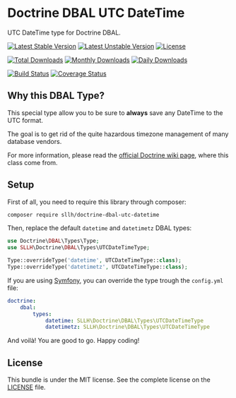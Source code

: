 # Doctrine DBAL UTC DateTime

UTC DateTime type for Doctrine DBAL.

[![Latest Stable Version](https://poser.pugx.org/sllh/doctrine-dbal-utc-datetime/v/stable)](https://packagist.org/packages/sllh/doctrine-dbal-utc-datetime)
[![Latest Unstable Version](https://poser.pugx.org/sllh/doctrine-dbal-utc-datetime/v/unstable)](https://packagist.org/packages/sllh/doctrine-dbal-utc-datetime)
[![License](https://poser.pugx.org/sllh/doctrine-dbal-utc-datetime/license)](https://packagist.org/packages/sllh/doctrine-dbal-utc-datetime)

[![Total Downloads](https://poser.pugx.org/sllh/doctrine-dbal-utc-datetime/downloads)](https://packagist.org/packages/sllh/doctrine-dbal-utc-datetime)
[![Monthly Downloads](https://poser.pugx.org/sllh/doctrine-dbal-utc-datetime/d/monthly)](https://packagist.org/packages/sllh/doctrine-dbal-utc-datetime)
[![Daily Downloads](https://poser.pugx.org/sllh/doctrine-dbal-utc-datetime/d/daily)](https://packagist.org/packages/sllh/doctrine-dbal-utc-datetime)

[![Build Status](https://travis-ci.org/Soullivaneuh/doctrine-dbal-utc-datetime.svg?branch=master)](https://travis-ci.org/Soullivaneuh/doctrine-dbal-utc-datetime)
[![Coverage Status](https://coveralls.io/repos/Soullivaneuh/doctrine-dbal-utc-datetime/badge.svg?branch=master)](https://coveralls.io/r/Soullivaneuh/doctrine-dbal-utc-datetime?branch=master)

## Why this DBAL Type?

This special type allow you to be sure to **always** save any DateTime to the UTC format.

The goal is to get rid of the quite hazardous timezone management of many database vendors.

For more information, please read the [official Doctrine wiki page](doctrine_datetime), where this class come from.

## Setup

First of all, you need to require this library through composer:

``` bash
composer require sllh/doctrine-dbal-utc-datetime
```

Then, replace the default `datetime` and `datetimetz` DBAL types:

```php
use Doctrine\DBAL\Types\Type;
use SLLH\Doctrine\DBAL\Types\UTCDateTimeType;

Type::overrideType('datetime', UTCDateTimeType::class);
Type::overrideType('datetimetz', UTCDateTimeType::class);
```

If you are using [Symfony](http://symfony.com/), you can override the type trough the `config.yml` file:

```yaml
doctrine:
    dbal:
        types:
            datetime: SLLH\Doctrine\DBAL\Types\UTCDateTimeType
            datetimetz: SLLH\Doctrine\DBAL\Types\UTCDateTimeType
```

And voilà! You are good to go. Happy coding!

## License

This bundle is under the MIT license. See the complete license on the [LICENSE](LICENSE) file.

[doctrine_datetime]: http://docs.doctrine-project.org/projects/doctrine-orm/en/latest/cookbook/working-with-datetime.html#handling-different-timezones-with-the-datetime-type
